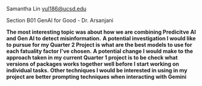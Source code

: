 Samantha Lin yul186@ucsd.edu

Section B01 GenAI for Good - Dr. Arsanjani

**The most interesting topic was about how we are combining Predicitve AI and Gen AI to detect misinformation.**
**A potential investigation I would like to pursue for my Quarter 2 Project is what are the best models to use for each fatuality factor I've chosen.**
**A potential change I would make to the approach taken in my current Quarter 1 project is to be check what versions of packages works together well before I start working on individual tasks.**
**Other techniques I would be interested in using in my project are better prompting techniques when interacting with Gemini**
